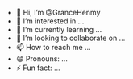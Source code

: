 - 👋 Hi, I’m @GranceHenmy
- 👀 I’m interested in ...
- 🌱 I’m currently learning ...
- 💞️ I’m looking to collaborate on ...
- 📫 How to reach me ...
- 😄 Pronouns: ...
- ⚡ Fun fact: ...

<!---
GranceHenmy/GranceHenmy is a ✨ special ✨ repository because its `README.md` (this file) appears on your GitHub profile.
You can click the Preview link to take a look at your changes.
--->
